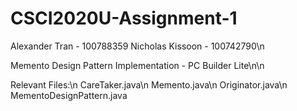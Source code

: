 # CSCI2020U-Assignment-1
Alexander Tran - 100788359
Nicholas Kissoon - 100742790\n

Memento Design Pattern Implementation - PC Builder Lite\n\n

Relevant Files:\n 
CareTaker.java\n
Memento.java\n
Originator.java\n
MementoDesignPattern.java
